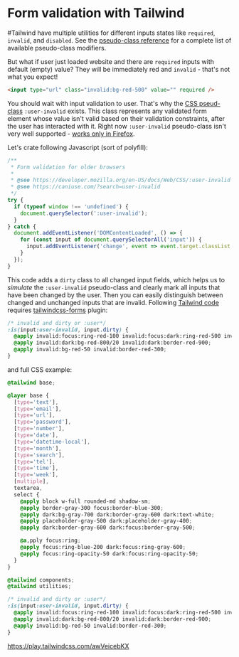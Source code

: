 # Form validation with Tailwind

#Tailwind have multiple utilities for different inputs states like `required`, `invalid`, and `disabled`. See the [pseudo-class reference](https://tailwindcss.com/docs/hover-focus-and-other-states) for a complete list of available pseudo-class modifiers.

But what if user just loaded website and there are `required` inputs with default (empty) value? They will be immediately red and `invalid` - that's not what you expect!

```html
<input type="url" class="invalid:bg-red-500" value="" required />
```

You should wait with input validation to user. That's why the [CSS pseud-class](https://developer.mozilla.org/en-US/docs/Web/CSS/:user-invalid)
`:user-invalid` exists. This class represents any validated form element whose value isn't valid based on their validation constraints, after the user has interacted with it. Right now `:user-invalid` pseudo-class isn't very well
supported - [works only in Firefox](https://caniuse.com/?search=user-invalid).

Let's crate following Javascript (sort of polyfill):

```js
/**
 * Form validation for older browsers
 *
 * @see https://developer.mozilla.org/en-US/docs/Web/CSS/:user-invalid
 * @see https://caniuse.com/?search=user-invalid
 */
try {
  if (typeof window !== 'undefined') {
    document.querySelector(':user-invalid');
  }
} catch {
  document.addEventListener('DOMContentLoaded', () => {
    for (const input of document.querySelectorAll('input')) {
      input.addEventListener('change', event => event.target.classList.add('dirty'));
    }
  });
}
```

This code adds a `dirty` class to all changed input fields, which helps us to *simulate* the `:user-invalid` pseudo-class and clearly mark all inputs that have been changed by the user. Then you can easily distinguish between changed and unchanged inputs that are invalid.
Following [Tailwind code](https://tailwindcss.com/docs/hover-focus-and-other-states#invalid) requires [tailwindcss-forms](https://github.com/tailwindlabs/tailwindcss-forms) plugin:

```css
/* invalid and dirty or :user*/
:is(input:user-invalid, input.dirty) {
  @apply invalid:focus:ring-red-100 invalid:focus:dark:ring-red-500 invalid:focus:dark:ring-opacity-30;
  @apply invalid:dark:bg-red-800/20 invalid:dark:border-red-900;
  @apply invalid:bg-red-50 invalid:border-red-300;
}
```

and full CSS example:

```css
@tailwind base;

@layer base {
  [type='text'],
  [type='email'],
  [type='url'],
  [type='password'],
  [type='number'],
  [type='date'],
  [type='datetime-local'],
  [type='month'],
  [type='search'],
  [type='tel'],
  [type='time'],
  [type='week'],
  [multiple],
  textarea,
  select {
    @apply block w-full rounded-md shadow-sm;
    @apply border-gray-300 focus:border-blue-300;
    @apply dark:bg-gray-700 dark:border-gray-600 dark:text-white;
    @apply placeholder-gray-500 dark:placeholder-gray-400;
    @apply dark:border-gray-600 dark:focus:border-gray-500;

    @a,pply focus:ring;
    @apply focus:ring-blue-200 dark:focus:ring-gray-600;
    @apply focus:ring-opacity-50 dark:focus:ring-opacity-50;
  }
}

@tailwind components;
@tailwind utilities;

/* invalid and dirty or :user*/
:is(input:user-invalid, input.dirty) {
  @apply invalid:focus:ring-red-100 invalid:focus:dark:ring-red-500 invalid:focus:dark:ring-opacity-30;
  @apply invalid:dark:bg-red-800/20 invalid:dark:border-red-900;
  @apply invalid:bg-red-50 invalid:border-red-300;
}
```

https://play.tailwindcss.com/awVeicebKX